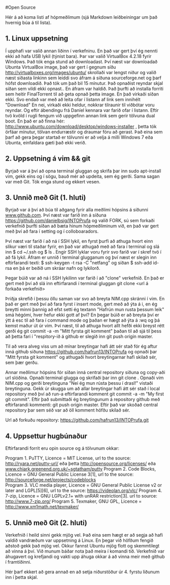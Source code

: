 #Open Source

Hér á að koma listi af hópmeðlimum (sjá Markdown leiðbeiningar um það hvernig búa á til lista).

## 1. Linux uppsetning

Í upphafi var valið annan liðinn í verkefninu. En það var gert því ég nennti ekki að hafa USB lykil (týnist bara). Þar var valið VirtualBox 4.2.18 fyrir Windows. Það tók enga stund að downloadast. Því næst var downloadað Ubunta VirtualBox image, það var gert í gegnum síðu http://virtualboxes.org/images/ubuntu/ skrollaði var lengst niður og valið næst síðasta linkinn sem leiddi svo áfram á síðuna sourceforge.net og þarf hófst downloadið. Það tók um það bil 15 mínutur. Það opnaðist reyndar skjal síðan sem vildi ekki opnast.. En áfram var haldið. Það þurfti að installa forriti sem heitir FinalTorrent til að geta opnað þetta image. En það virkaði síðan ekki. Svo endað var með að leita ofar í listann af link sem innihélt "Download" En nei, virkaði ekki heldur, nokkrar tilraunir til viðbótar voru reyndar. Og eftir ábendingu frá Daníel kennara var farið ofar í listann. Eftir tvö kvöld í rugli fengum við uppgefinn annan link sem gerir tölvuna dual boot. En það er að finna hér: http://www.ubuntu.com/download/desktop/windows-installer , þetta tók örfáar mínutur, tölvan endurræstir og draumar fóru að gerast. Það eina sem þarf að gera þegar startað er tölvunni er að velja á milli Windows 7 eða Ubunta, einfaldara gæti það ekki verið. 


## 2. Uppsetning á vim && git

Byrjað var á því að opna terminal gluggan og skrifa þar inn sudo apt-install vim, gekk eins og í sögu, bauð mér að updeita, sem ég gerði. Sama sagan var með Git. Tók enga stund og ekkert vesen. 


## 3. Unnið með Git (1. hluti)

Byrjað var á því að búa til aðgang fyrir alla meðlimi hópsins á síðunni www.github.com. Því næst var farið inn á síðuna  https://github.com/danielbsig/INTOPrufa og valið FORK, sú sem forkaði verkefnið þurfti síðan að bæta hinum hópmeðliminum við, en það var gert með því að fara í setting og í colloboaradors.  

Því næst var farið í að ná í SSH lykil, en fyrst þurfi að athuga hvort einn slíkur væri til staðar fyrir, en það var athugað með að fara í terminal og slá inn $ cd ~/.ssh og $ ls . Engir SSH lyklar voru fyrir svo farið var í skref tvö í að fá lykil. Áfram er unnið í terminal glugganum og því næst er slegin inn eftirfarandi texti: $ ssh-keygen -t rsa -C "netfang" og síðan $ ssh-add id-rsa en þá er beðið um skráar nafn og lykilorð. 

Þegar búið var að ná í SSH lykilinn var farið í að "clone" verkefnið. En það er gert með því að slá inn eftirfarandi í terminal gluggan git clone <url á forkaða verkefnið> 

Þriðja skrefið í þessu öllu saman var svo að breyta NIM.cpp skránni í vim. En það er gert með því að fara fyrst í insert mode, gert með að ýta á i, en ég breytti minni þannig að efst setti ég textann "Hafrún mun rusta þessum leik" smá hégómi, hver hefur ekki gott af því? En þegar búið er að breyta því er ýtt á esc til að fara í command mode og þaðan er hægt að ýta á :wq og þá kemst maður út úr vim. Því næst, til að athuga hvort allt hefði ekki breyst rétt gerði ég git commit -a -m "Mitt fyrsta git komment" þaðan til að sjá til þess að þetta fari í "respitory-ið á github er slegið inn git push origin master. 

Til að vera alveg viss um að mínar breytingar hafi átt sér stað fór ég aftur inná github síðuna https://github.com/hafrun13/INTOPrufa og opnaði þar "Mitt fyrsta git komment" og athugaði hvort breytingarnar hafi skilað sér, sem þær gerðu.

Annar meðlimur hópsins fór síðan inná central repository síðuna og copy-aði url slóðina. Opnaði terminal glugga og skrifaði þar inn git clone <url>. Opnaði vim NIM.cpp og gerði breytinguna "Nei ég mun rústa þessu í drasl!" vistaði breytinguna. Gekk úr skugga um að allar breytingar hafi átt sér stað í local repository með því að run-a eftirfarandi komment git commit -a -m "My first git commit". Eftir það submittaði ég breytingunum á repository github með eftirfarandi kommenti: git push origin master. Eftir það var skoðað central repository þar sem séð var að öll komment höfðu skilað sér.

Url að forkuðu repository: 
https://github.com/hafrun13/INTOPrufa.git  

## 4. Uppsettur hugbúnaður

Eftirfarandi forrit eru opin source og á tölvunum okkar:

Program 1. PuTTY, Licence = MIT License, url to the source: http://ryara.net/putty-url/ eða þetta http://opensource.org/licenses/ eða www.chiark.greenend.org.uk/~sgtatham/putty
Program 2. Code Blocks, Licence = GNU General Public License 3[1], url to the source: http://sourceforge.net/projects/codeblocks  
Program 3. VLC media player, Licence = GNU General Public License v2 or later and LGPL[5][6], url to the source: https://videolan.org/vlc/ 
Program 4. 7-zip, Licence = GNU LGPLv2.1+ with unRAR restriction[3]. url to source: http://www.7-zip.org/
Program 5. Texmaker, GNU GPL, Licence = http://www.xm1math.net/texmaker/

## 5. Unnið með Git (2. hluti)

Verkefnið í heild sinni gekk mjög vel. Það eina sem hægt er að segja að hafi valdið vandræðum var uppsetning á Linux. En þegar við höfðum fengið aðstoð gekk það mjög vel. Okkur fannst Ubuntu mjög flott og skemmtilegt að vinna á því. Við munum báðar nota það meira í komandi tíð. Verkefnið var áhugavert og krefjandi og vakti upp áhuga okkar á að vinna meir með github í framtíðinni.  

Hér þarf ekkert að gera annað en að setja niðurstöður úr 4. fyrstu liðunum inn í þetta skjal.
